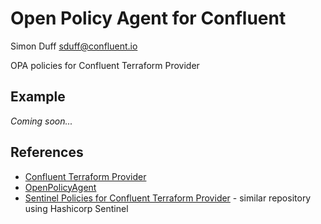 # Open Policy Agent for Confluent
Simon Duff <sduff@confluent.io>

OPA policies for Confluent Terraform Provider

## Example

*Coming soon...*

## References
* [Confluent Terraform Provider](https://registry.terraform.io/providers/confluentinc/confluent/latest)
* [OpenPolicyAgent](https://openpolicyagent.org)
* [Sentinel Policies for Confluent Terraform Provider](https://github.com/confluentinc/terraform_sentinel_for_confluent_cloud) - similar repository using Hashicorp Sentinel
